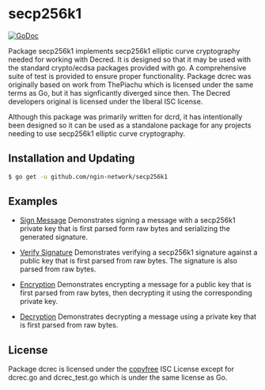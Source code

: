 secp256k1
=====

[![GoDoc](https://img.shields.io/badge/godoc-reference-blue.svg)](https://godoc.org/github.com/ngin-network/secp256k1/secp256k1)

Package secp256k1 implements secp256k1 elliptic curve cryptography needed for working with
Decred. It is designed so that it may be used with the
standard crypto/ecdsa packages provided with go.  A comprehensive suite of test
is provided to ensure proper functionality.  Package dcrec was originally based
on work from ThePiachu which is licensed under the same terms as Go, but it has
signficantly diverged since then.  The Decred developers original is licensed
under the liberal ISC license.

Although this package was primarily written for dcrd, it has intentionally been
designed so it can be used as a standalone package for any projects needing to
use secp256k1 elliptic curve cryptography.

## Installation and Updating

```bash
$ go get -u github.com/ngin-network/secp256k1
```

## Examples

* [Sign Message](https://godoc.org/github.com/ngin-network/secp256k1#example-package--SignMessage)
  Demonstrates signing a message with a secp256k1 private key that is first
  parsed form raw bytes and serializing the generated signature.

* [Verify Signature](https://godoc.org/github.com/ngin-network/secp256k1#example-package--VerifySignature)
  Demonstrates verifying a secp256k1 signature against a public key that is
  first parsed from raw bytes.  The signature is also parsed from raw bytes.

* [Encryption](https://godoc.org/github.com/ngin-network/secp256k1#example-package--EncryptMessage)
  Demonstrates encrypting a message for a public key that is first parsed from
  raw bytes, then decrypting it using the corresponding private key.

* [Decryption](https://godoc.org/github.com/ngin-network/secp256k1#example-package--DecryptMessage)
  Demonstrates decrypting a message using a private key that is first parsed
  from raw bytes.

## License

Package dcrec is licensed under the [copyfree](http://copyfree.org) ISC License
except for dcrec.go and dcrec_test.go which is under the same license as Go.

